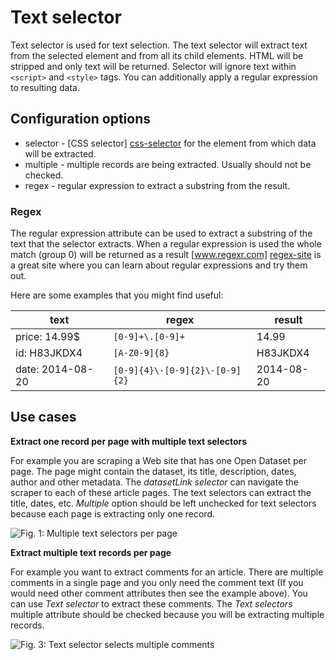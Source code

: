 # Text selector

Text selector is used for text selection. The text selector will extract text
from the selected element and from all its child elements. HTML will be
stripped and only text will be returned. Selector will ignore text within
`<script>` and `<style>` tags. You can additionally apply a regular expression to
resulting data.

## Configuration options

 * selector - [CSS selector] [css-selector] for the element from which data
 will be extracted.
 * multiple - multiple records are being extracted. Usually should not be
 checked.
 * regex - regular expression to extract a substring from the result.

### Regex

The regular expression attribute can be used to extract a substring of the text
that the selector extracts. When a regular expression is used the whole match
(group 0) will be returned as a result  [www.regexr.com] [regex-site] is a
great site where you can learn about regular expressions and try them out.

Here are some examples that you might find useful:

| text             	| regex                          	| result     	|
|------------------	|--------------------------------	|------------	|
| price: 14.99$    	| `[0-9]+\.[0-9]+`               	| 14.99      	|
| id: H83JKDX4     	| `[A-Z0-9]{8}`                  	| H83JKDX4   	|
| date: 2014-08-20 	| `[0-9]{4}\-[0-9]{2}\-[0-9]{2}` 	| 2014-08-20 	|

## Use cases
**Extract one record per page with multiple text selectors**

For example you are scraping a Web site that has one Open Dataset per page. The page
might contain the dataset, its title, description, dates, author and other metadata. The
*datasetLink selector* can navigate the scraper to each of these article pages.
The text selectors can extract the title, dates, etc.
*Multiple* option should be left unchecked for text selectors because each page
is extracting only one record.

![Fig. 1: Multiple text selectors per page][text-selector-multiple-single-text-selectors-in-one-page]


**Extract multiple text records per page**

For example you want to extract comments for an article. There are multiple
comments in a single page and you only need the comment text (If you would need
other comment attributes then see the example above). You can use
*Text selector* to extract these comments. The *Text selectors* multiple
attribute should be checked because you will be extracting multiple records.

![Fig. 3: Text selector selects multiple comments][text-selector-multiple-per-page]


 [regex-site]: http://www.regexr.com/
 [text-selector-multiple-single-text-selectors-in-one-page]: ../images/selectors/text/text-selector-multiple-single-text-selectors-in-one-page.png?raw=true
 [text-selector-multiple-elements-with-text-selectors]: ../images/selectors/text/text-selector-multiple-elements-with-text-selectors.png?raw=true
 [text-selector-multiple-per-page]: ../images/selectors/text/text-selector-multiple-per-page.png?raw=true
 [element-selector]: Element%20selector.md
 [css-selector]: ../CSS%20selector.md
